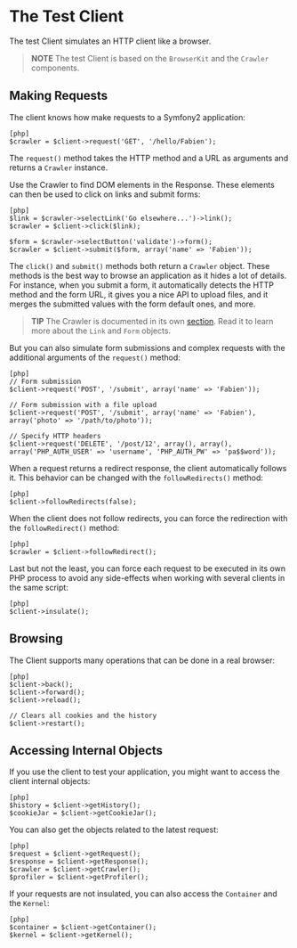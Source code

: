 The Test Client
===============

The test Client simulates an HTTP client like a browser.

>**NOTE**
>The test Client is based on the `BrowserKit` and the `Crawler` components.

Making Requests
---------------

The client knows how make requests to a Symfony2 application:

    [php]
    $crawler = $client->request('GET', '/hello/Fabien');

The `request()` method takes the HTTP method and a URL as arguments and
returns a `Crawler` instance.

Use the Crawler to find DOM elements in the Response. These elements can then
be used to click on links and submit forms:

    [php]
    $link = $crawler->selectLink('Go elsewhere...')->link();
    $crawler = $client->click($link);

    $form = $crawler->selectButton('validate')->form();
    $crawler = $client->submit($form, array('name' => 'Fabien'));

The `click()` and `submit()` methods both return a `Crawler` object. These
methods is the best way to browse an application as it hides a lot of details.
For instance, when you submit a form, it automatically detects the HTTP method
and the form URL, it gives you a nice API to upload files, and it merges the
submitted values with the form default ones, and more.

>**TIP**
>The Crawler is documented in its own [section][1]. Read it to learn more about
>the `Link` and `Form` objects.

But you can also simulate form submissions and complex requests with the
additional arguments of the `request()` method:

    [php]
    // Form submission
    $client->request('POST', '/submit', array('name' => 'Fabien'));

    // Form submission with a file upload
    $client->request('POST', '/submit', array('name' => 'Fabien'), array('photo' => '/path/to/photo'));

    // Specify HTTP headers
    $client->request('DELETE', '/post/12', array(), array(), array('PHP_AUTH_USER' => 'username', 'PHP_AUTH_PW' => 'pa$$word'));

When a request returns a redirect response, the client automatically follows
it. This behavior can be changed with the `followRedirects()` method:

    [php]
    $client->followRedirects(false);

When the client does not follow redirects, you can force the redirection with
the `followRedirect()` method:

    [php]
    $crawler = $client->followRedirect();

Last but not the least, you can force each request to be executed in its own
PHP process to avoid any side-effects when working with several clients in the
same script:

    [php]
    $client->insulate();

Browsing
--------

The Client supports many operations that can be done in a real browser:

    [php]
    $client->back();
    $client->forward();
    $client->reload();

    // Clears all cookies and the history
    $client->restart();

Accessing Internal Objects
--------------------------

If you use the client to test your application, you might want to access the
client internal objects:

    [php]
    $history = $client->getHistory();
    $cookieJar = $client->getCookieJar();

You can also get the objects related to the latest request:

    [php]
    $request = $client->getRequest();
    $response = $client->getResponse();
    $crawler = $client->getCrawler();
    $profiler = $client->getProfiler();

If your requests are not insulated, you can also access the `Container` and
the `Kernel`:

    [php]
    $container = $client->getContainer();
    $kernel = $client->getKernel();

[1]: http://www.symfony-reloaded.org/guides/Testing/Crawler
